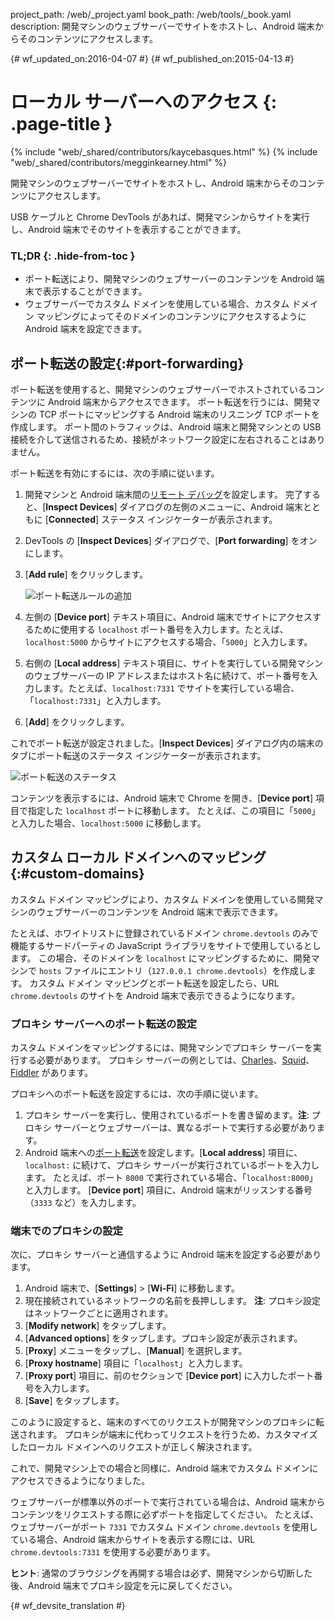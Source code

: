 project_path: /web/_project.yaml
book_path: /web/tools/_book.yaml
description: 開発マシンのウェブサーバーでサイトをホストし、Android 端末からそのコンテンツにアクセスします。

{# wf_updated_on:2016-04-07 #}
{# wf_published_on:2015-04-13 #}

# ローカル サーバーへのアクセス {: .page-title }

{% include "web/_shared/contributors/kaycebasques.html" %}
{% include "web/_shared/contributors/megginkearney.html" %}

開発マシンのウェブサーバーでサイトをホストし、Android 端末からそのコンテンツにアクセスします。


USB ケーブルと Chrome DevTools があれば、開発マシンからサイトを実行し、Android 端末でそのサイトを表示することができます。
 


### TL;DR {: .hide-from-toc }
- ポート転送により、開発マシンのウェブサーバーのコンテンツを Android 端末で表示することができます。
- ウェブサーバーでカスタム ドメインを使用している場合、カスタム ドメイン マッピングによってそのドメインのコンテンツにアクセスするように Android 端末を設定できます。


##  ポート転送の設定{:#port-forwarding}

ポート転送を使用すると、開発マシンのウェブサーバーでホストされているコンテンツに Android 端末からアクセスできます。
ポート転送を行うには、開発マシンの TCP ポートにマッピングする Android 端末のリスニング TCP ポートを作成します。
ポート間のトラフィックは、Android 端末と開発マシンとの USB 接続を介して送信されるため、接続がネットワーク設定に左右されることはありません。

ポート転送を有効にするには、次の手順に従います。

1. 開発マシンと Android 端末間の[リモート デバッグ](.)を設定します。
完了すると、[**Inspect Devices**] ダイアログの左側のメニューに、Android 端末とともに [**Connected**] ステータス インジケーターが表示されます。
1. DevTools の [**Inspect Devices**] ダイアログで、[**Port forwarding**] をオンにします。
1. [**Add rule**] をクリックします。

   ![ポート転送ルールの追加](imgs/add-rule.png)
1. 左側の [**Device port**] テキスト項目に、Android 端末でサイトにアクセスするために使用する `localhost` ポート番号を入力します。たとえば、`localhost:5000` からサイトにアクセスする場合、「`5000`」と入力します。
1. 右側の [**Local address**] テキスト項目に、サイトを実行している開発マシンのウェブサーバーの IP アドレスまたはホスト名に続けて、ポート番号を入力します。たとえば、`localhost:7331` でサイトを実行している場合、「`localhost:7331`」と入力します。
1. [**Add**] をクリックします。

これでポート転送が設定されました。[**Inspect Devices**] ダイアログ内の端末のタブにポート転送のステータス インジケーターが表示されます。


![ポート転送のステータス](imgs/port-forwarding-status.png)

コンテンツを表示するには、Android 端末で Chrome を開き、[**Device port**] 項目で指定した `localhost` ポートに移動します。
たとえば、この項目に「`5000`」と入力した場合、`localhost:5000` に移動します。

 

##  カスタム ローカル ドメインへのマッピング{:#custom-domains}

カスタム ドメイン マッピングにより、カスタム ドメインを使用している開発マシンのウェブサーバーのコンテンツを Android 端末で表示できます。


たとえば、ホワイトリストに登録されているドメイン `chrome.devtools` のみで機能するサードパーティの JavaScript ライブラリをサイトで使用しているとします。
この場合、そのドメインを `localhost` にマッピングするために、開発マシンで `hosts` ファイルにエントリ（`127.0.0.1 chrome.devtools`）を作成します。
カスタム ドメイン マッピングとポート転送を設定したら、URL `chrome.devtools` のサイトを Android 端末で表示できるようになります。

 

###  プロキシ サーバーへのポート転送の設定

カスタム ドメインをマッピングするには、開発マシンでプロキシ サーバーを実行する必要があります。
プロキシ サーバーの例としては、[Charles][charles]、[Squid][squid]、[Fiddler][fiddler] があります。


プロキシへのポート転送を設定するには、次の手順に従います。

1. プロキシ サーバーを実行し、使用されているポートを書き留めます。**注**: プロキシ サーバーとウェブサーバーは、異なるポートで実行する必要があります。
1. Android 端末への[ポート転送](#port-forwarding)を設定します。[**Local address**] 項目に、`localhost:` に続けて、プロキシ サーバーが実行されているポートを入力します。
たとえば、ポート `8000` で実行されている場合、「`localhost:8000`」と入力します。
[**Device port**] 項目に、Android 端末がリッスンする番号（`3333` など）を入力します。


[charles]: http://www.charlesproxy.com/
[squid]: http://www.squid-cache.org/
[fiddler]: http://www.telerik.com/fiddler

###  端末でのプロキシの設定

次に、プロキシ サーバーと通信するように Android 端末を設定する必要があります。
 

1. Android 端末で、[**Settings**] > [**Wi-Fi**] に移動します。
1. 現在接続されているネットワークの名前を長押しします。
   **注**: プロキシ設定はネットワークごとに適用されます。
3. [**Modify network**] をタップします。
4. [**Advanced options**] をタップします。プロキシ設定が表示されます。
5. [**Proxy**] メニューをタップし、[**Manual**] を選択します。
6. [**Proxy hostname**] 項目に「`localhost`」と入力します。
7. [**Proxy port**] 項目に、前のセクションで [**Device port**] に入力したポート番号を入力します。
8. [**Save**] をタップします。

このように設定すると、端末のすべてのリクエストが開発マシンのプロキシに転送されます。
プロキシが端末に代わってリクエストを行うため、カスタマイズしたローカル ドメインへのリクエストが正しく解決されます。


これで、開発マシン上での場合と同様に、Android 端末でカスタム ドメインにアクセスできるようになりました。
 

ウェブサーバーが標準以外のポートで実行されている場合は、Android 端末からコンテンツをリクエストする際に必ずポートを指定してください。
たとえば、ウェブサーバーがポート `7331` でカスタム ドメイン `chrome.devtools` を使用している場合、Android 端末からサイトを表示する際には、URL `chrome.devtools:7331` を使用する必要があります。

 

**ヒント**: 通常のブラウジングを再開する場合は必ず、開発マシンから切断した後、Android 端末でプロキシ設定を元に戻してください。



{# wf_devsite_translation #}
